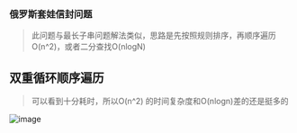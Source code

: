 ### 俄罗斯套娃信封问题
> 此问题与最长子串问题解法类似，思路是先按照规则排序，再顺序遍历O(n^2)，或者二分查找O(nlogN)

## 双重循环顺序遍历
> 可以看到十分耗时，所以O(n^2) 的时间复杂度和O(nlogn)差的还是挺多的
> 

![image](https://user-images.githubusercontent.com/47679525/115943289-963b5600-a4e1-11eb-98b7-c20d68802519.png)
